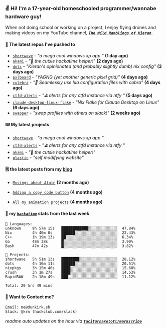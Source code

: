 ### ✌️ Hi! I'm a 17-year-old homeschooled programmer/wannabe hardware guy!

When not doing school or working on a project, I enjoy flying drones and making videos on my YouTube channel, [**_`The Wild Ramblings of Kieran`_**](https://youtube.com/@kieran.rambles).

#### 👷 The latest repos I've pushed to

- [`shortwave`](https://github.com/taciturnaxolotl/shortwave) - _"a mega cool windows xp app "_ **(1 day ago)**
- [`akami`](https://github.com/taciturnaxolotl/akami) - _"🌷 the cutsie hackatime helper!"_ **(2 days ago)**
- [`dots`](https://github.com/taciturnaxolotl/dots) - _"Kieran's opinionated (and probably slightly dumb) nix config"_ **(3 days ago)**
- [`pxlboard`](https://github.com/taciturnaxolotl/pxlboard) - _"YAGNG (yet another generic pixel grid)"_ **(4 days ago)**
- [`culebra`](https://github.com/Fuabioo/culebra) - _"🐍 Seamlessly use lua configuration files with cobra"_ **(4 days ago)**
- [`ctfd-alerts`](https://github.com/taciturnaxolotl/ctfd-alerts) - _"⛳ alerts for any ctfd instance via ntfy "_ **(5 days ago)**
- [`claude-desktop-linux-flake`](https://github.com/k3d3/claude-desktop-linux-flake) - _"Nix Flake for Claude Desktop on Linux"_ **(6 days ago)**
- [`swapper`](https://github.com/taciturnaxolotl/swapper) - _"swap profiles with others on slack!"_ **(2 weeks ago)**

#### ⌨️ My latest projects

- [`shortwave`](https://github.com/taciturnaxolotl/shortwave) - _"a mega cool windows xp app "_
- [`ctfd-alerts`](https://github.com/taciturnaxolotl/ctfd-alerts) - _"⛳ alerts for any ctfd instance via ntfy "_
- [`akami`](https://github.com/taciturnaxolotl/akami) - _"🌷 the cutsie hackatime helper!"_
- [`plastic`](https://github.com/taciturnaxolotl/plastic) - _"self modifying website"_

#### 🗒️ the latest posts from my [blog](https://dunkirk.sh)

- [`Musings about Atuin`](https://dunkirk.sh/blog/atuin/) **(2 months ago)**

- [`Adding a copy code button`](https://dunkirk.sh/blog/adding-a-copy-button/) **(4 months ago)**

- [`All my animation projects`](https://dunkirk.sh/blog/my-animations/) **(4 months ago)**



#### 📡 my [_`hackatime`_](https://waka.hackclub.com) stats from the last week

```text
💾 Languages:
unknown     9h 57m 15s   ████████████░░░░░░░░░░░░░  47.84%
Nix         4h 40m 0s    ██████░░░░░░░░░░░░░░░░░░░  22.43%
C++         1h 19m 13s   ██░░░░░░░░░░░░░░░░░░░░░░░  6.34%
Go          48m 38s      █░░░░░░░░░░░░░░░░░░░░░░░░  3.90%
Bash        47m 42s      █░░░░░░░░░░░░░░░░░░░░░░░░  3.82%

💼 Projects:
shortwave   5h 51m 13s   ████████░░░░░░░░░░░░░░░░░  28.12%
dots        4h 16m 11s   ██████░░░░░░░░░░░░░░░░░░░  20.51%
nixpkgs     3h 15m 46s   ████░░░░░░░░░░░░░░░░░░░░░  15.68%
crush       3h 1m 27s    ████░░░░░░░░░░░░░░░░░░░░░  14.53%
RapidRAW    2h 18m 49s   ███░░░░░░░░░░░░░░░░░░░░░░  11.12%

Total: 20 hrs 49 mins
```

#### 📮 Want to Contact me?

```text
Email: me@dunkirk.sh
Slack: @krn (hackclub.com/slack)
```

_readme auto updates on the hour via [**`taciturnaxolotl/markscribe`**](https://github.com/taciturnaxolotl/markscribe)_
